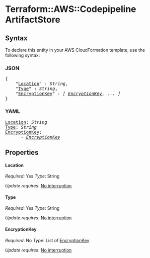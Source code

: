 # Terraform::AWS::Codepipeline ArtifactStore

## Syntax

To declare this entity in your AWS CloudFormation template, use the following syntax:

### JSON

<pre>
{
    "<a href="#location" title="Location">Location</a>" : <i>String</i>,
    "<a href="#type" title="Type">Type</a>" : <i>String</i>,
    "<a href="#encryptionkey" title="EncryptionKey">EncryptionKey</a>" : <i>[ <a href="artifactstore-encryptionkey.md">EncryptionKey</a>, ... ]</i>
}
</pre>

### YAML

<pre>
<a href="#location" title="Location">Location</a>: <i>String</i>
<a href="#type" title="Type">Type</a>: <i>String</i>
<a href="#encryptionkey" title="EncryptionKey">EncryptionKey</a>: <i>
      - <a href="artifactstore-encryptionkey.md">EncryptionKey</a></i>
</pre>

## Properties

#### Location

_Required_: Yes
_Type_: String

_Update requires_: [No interruption](https://docs.aws.amazon.com/AWSCloudFormation/latest/UserGuide/using-cfn-updating-stacks-update-behaviors.html#update-no-interrupt)

#### Type

_Required_: Yes
_Type_: String

_Update requires_: [No interruption](https://docs.aws.amazon.com/AWSCloudFormation/latest/UserGuide/using-cfn-updating-stacks-update-behaviors.html#update-no-interrupt)

#### EncryptionKey

_Required_: No
_Type_: List of <a href="artifactstore-encryptionkey.md">EncryptionKey</a>

_Update requires_: [No interruption](https://docs.aws.amazon.com/AWSCloudFormation/latest/UserGuide/using-cfn-updating-stacks-update-behaviors.html#update-no-interrupt)

